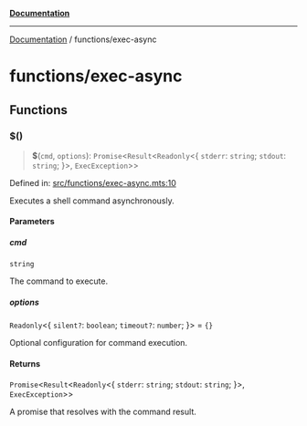 [**Documentation**](../README.md)

---

[Documentation](../README.md) / functions/exec-async

# functions/exec-async

## Functions

### $()

> **$**(`cmd`, `options`): `Promise`\<`Result`\<`Readonly`\<\{ `stderr`: `string`; `stdout`: `string`; \}\>, `ExecException`\>\>

Defined in: [src/functions/exec-async.mts:10](https://github.com/noshiro-pf/ts-repo-utils/blob/main/src/functions/exec-async.mts#L10)

Executes a shell command asynchronously.

#### Parameters

##### cmd

`string`

The command to execute.

##### options

`Readonly`\<\{ `silent?`: `boolean`; `timeout?`: `number`; \}\> = `{}`

Optional configuration for command execution.

#### Returns

`Promise`\<`Result`\<`Readonly`\<\{ `stderr`: `string`; `stdout`: `string`; \}\>, `ExecException`\>\>

A promise that resolves with the command result.
